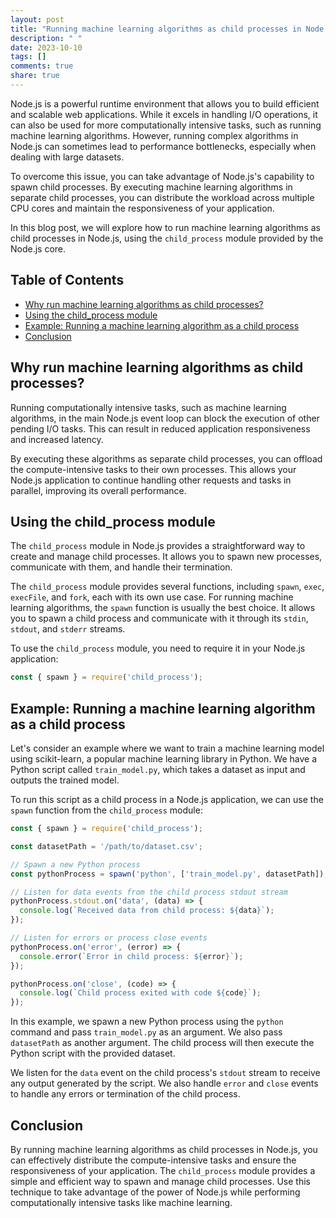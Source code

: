 ```yaml
---
layout: post
title: "Running machine learning algorithms as child processes in Node.js"
description: " "
date: 2023-10-10
tags: []
comments: true
share: true
---
```


Node.js is a powerful runtime environment that allows you to build efficient and scalable web applications. While it excels in handling I/O operations, it can also be used for more computationally intensive tasks, such as running machine learning algorithms. However, running complex algorithms in Node.js can sometimes lead to performance bottlenecks, especially when dealing with large datasets.

To overcome this issue, you can take advantage of Node.js's capability to spawn child processes. By executing machine learning algorithms in separate child processes, you can distribute the workload across multiple CPU cores and maintain the responsiveness of your application.

In this blog post, we will explore how to run machine learning algorithms as child processes in Node.js, using the `child_process` module provided by the Node.js core.

## Table of Contents
- [Why run machine learning algorithms as child processes?](#why-run-machine-learning-algorithms-as-child-processes)
- [Using the child_process module](#using-the-child_process-module)
- [Example: Running a machine learning algorithm as a child process](#example-running-a-machine-learning-algorithm-as-a-child-process)
- [Conclusion](#conclusion)

## Why run machine learning algorithms as child processes?

Running computationally intensive tasks, such as machine learning algorithms, in the main Node.js event loop can block the execution of other pending I/O tasks. This can result in reduced application responsiveness and increased latency.

By executing these algorithms as separate child processes, you can offload the compute-intensive tasks to their own processes. This allows your Node.js application to continue handling other requests and tasks in parallel, improving its overall performance.

## Using the child_process module

The `child_process` module in Node.js provides a straightforward way to create and manage child processes. It allows you to spawn new processes, communicate with them, and handle their termination.

The `child_process` module provides several functions, including `spawn`, `exec`, `execFile`, and `fork`, each with its own use case. For running machine learning algorithms, the `spawn` function is usually the best choice. It allows you to spawn a child process and communicate with it through its `stdin`, `stdout`, and `stderr` streams.

To use the `child_process` module, you need to require it in your Node.js application:

```javascript
const { spawn } = require('child_process');
```

## Example: Running a machine learning algorithm as a child process

Let's consider an example where we want to train a machine learning model using scikit-learn, a popular machine learning library in Python. We have a Python script called `train_model.py`, which takes a dataset as input and outputs the trained model.

To run this script as a child process in a Node.js application, we can use the `spawn` function from the `child_process` module:

```javascript
const { spawn } = require('child_process');

const datasetPath = '/path/to/dataset.csv';

// Spawn a new Python process
const pythonProcess = spawn('python', ['train_model.py', datasetPath]);

// Listen for data events from the child process stdout stream
pythonProcess.stdout.on('data', (data) => {
  console.log(`Received data from child process: ${data}`);
});

// Listen for errors or process close events
pythonProcess.on('error', (error) => {
  console.error(`Error in child process: ${error}`);
});

pythonProcess.on('close', (code) => {
  console.log(`Child process exited with code ${code}`);
});
```

In this example, we spawn a new Python process using the `python` command and pass `train_model.py` as an argument. We also pass `datasetPath` as another argument. The child process will then execute the Python script with the provided dataset.

We listen for the `data` event on the child process's `stdout` stream to receive any output generated by the script. We also handle `error` and `close` events to handle any errors or termination of the child process.

## Conclusion

By running machine learning algorithms as child processes in Node.js, you can effectively distribute the compute-intensive tasks and ensure the responsiveness of your application. The `child_process` module provides a simple and efficient way to spawn and manage child processes. Use this technique to take advantage of the power of Node.js while performing computationally intensive tasks like machine learning.